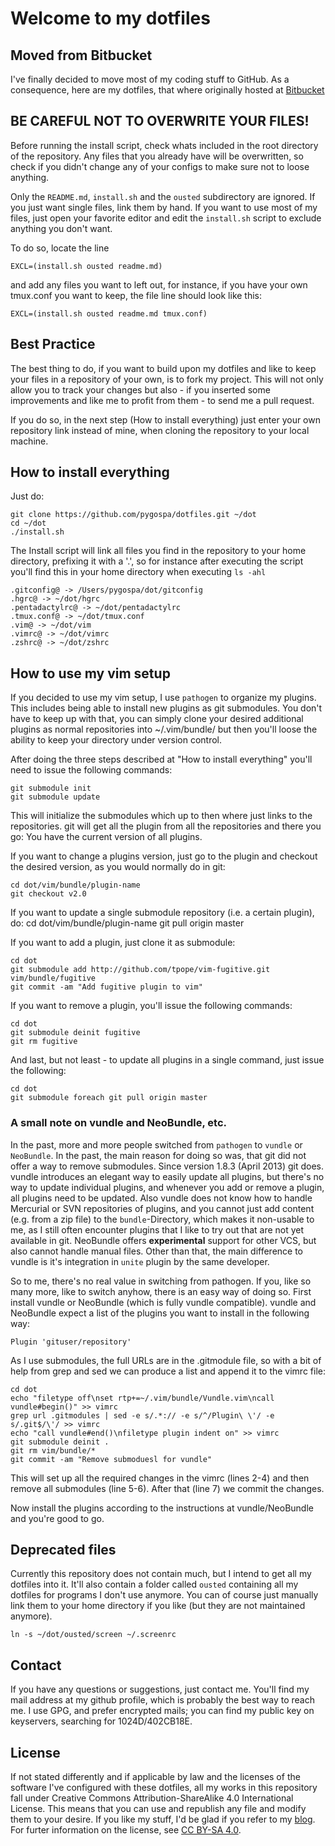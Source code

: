 # Welcome to my dotfiles

## Moved from Bitbucket

I've finally decided to move most of my coding stuff to GitHub. As a
consequence, here are my dotfiles, that where originally hosted at
[Bitbucket](https://bitbucket.org/pygospa/dotfiles) 

## BE CAREFUL NOT TO OVERWRITE YOUR FILES!

Before running the install script, check whats included in the root directory
of the repository. Any files that you already have will be overwritten, so
check if you didn't change any of your configs to make sure not to loose
anything.

Only the `README.md`, `install.sh` and the `ousted` subdirectory are ignored.
If you just want single files, link them by hand. If you want to use most of my
files, just open your favorite editor and edit the `install.sh` script to
exclude anything you don't want. 

To do so, locate the line 

	EXCL=(install.sh ousted readme.md)

and add any files you want to left out, for instance, if you have your own
tmux.conf you want to keep, the file line should look like this:

	EXCL=(install.sh ousted readme.md tmux.conf)

## Best Practice

The best thing to do, if you want to build upon my dotfiles and like to keep
your files in a repository of your own, is to fork my project. This will not
only allow you to track your changes but also - if you inserted some
improvements and like me to profit from them - to send me a pull request.

If you do so, in the next step (How to install everything) just enter your own
repository link instead of mine, when cloning the repository to your local
machine.

## How to install everything

Just do:

	git clone https://github.com/pygospa/dotfiles.git ~/dot
	cd ~/dot
	./install.sh

The Install script will link all files you find in the repository to your home
directory, prefixing it with a '.', so for instance after executing the script
you'll find this in your home directory when executing `ls -ahl`

	.gitconfig@ -> /Users/pygospa/dot/gitconfig
	.hgrc@ -> ~/dot/hgrc
	.pentadactylrc@ -> ~/dot/pentadactylrc
	.tmux.conf@ -> ~/dot/tmux.conf
	.vim@ -> ~/dot/vim
	.vimrc@ -> ~/dot/vimrc
	.zshrc@ -> ~/dot/zshrc

## How to use my vim setup

If you decided to use my vim setup, I use `pathogen` to organize my plugins. This
includes being able to install new plugins as git submodules. You don't have to
keep up with that, you can simply clone your desired additional plugins as
normal repositories into ~/.vim/bundle/ but then you'll loose the ability to
keep your directory under version control. 

After doing the three steps described at "How to install everything" you'll
need to issue the following commands:

	git submodule init
	git submodule update

This will initialize the submodules which up to then where just links to the
repositories. git will get all the plugin from all the repositories and there
you go: You have the current version of all plugins.

If you want to change a plugins version, just go to the plugin and checkout the
desired version, as you would normally do in git:

	cd dot/vim/bundle/plugin-name
	git checkout v2.0

If you want to update a single submodule repository (i.e. a certain plugin),
do:
	cd dot/vim/bundle/plugin-name
	git pull origin master

If you want to add a plugin, just clone it as submodule:

	cd dot
	git submodule add http://github.com/tpope/vim-fugitive.git vim/bundle/fugitive
	git commit -am "Add fugitive plugin to vim"

If you want to remove a plugin, you'll issue the following commands:

	cd dot
	git submodule deinit fugitive
	git rm fugitive

And last, but not least - to update all plugins in a single command, just issue
the following:

	cd dot
	git submodule foreach git pull origin master

### A small note on vundle and NeoBundle, etc.

In the past, more and more people switched from `pathogen` to `vundle` or
`NeoBundle`. In the past, the main reason for doing so was, that git did not
offer a way to remove submodules. Since version 1.8.3 (April 2013) git does.
vundle introduces an elegant way to easily update all plugins, but there's no
way to update individual plugins, and whenever you add or remove a plugin, all
plugins need to be updated. Also vundle does not know how to handle Mercurial
or SVN repositories of plugins, and you cannot just add content (e.g. from a
zip file) to the `bundle`-Directory, which makes it non-usable to me, as I
still often encounter plugins that I like to try out that are not yet available
in git. NeoBundle offers **experimental** support for other VCS, but also
cannot handle manual files. Other than that, the main difference to vundle is
it's integration in `unite` plugin by the same developer.

So to me, there's no real value in switching from pathogen. If you, like so
many more, like to switch anyhow, there is an easy way of doing so. First
install vundle or NeoBundle (which is fully vundle compatible). vundle and
NeoBundle expect a list of the plugins you want to install in the following
way:

	Plugin 'gituser/repository'

As I use submodules, the full URLs are in the .gitmodule file, so with a bit of
help from grep and sed we can produce a list and append it to the vimrc file:

	cd dot
	echo "filetype off\nset rtp+=~/.vim/bundle/Vundle.vim\ncall vundle#begin()" >> vimrc
	grep url .gitmodules | sed -e s/.*:// -e s/^/Plugin\ \'/ -e s/.git$/\'/ >> vimrc
	echo "call vundle#end()\nfiletype plugin indent on" >> vimrc
	git submodule deinit .
	git rm vim/bundle/*
	git commit -am "Remove submoduesl for vundle"

This will set up all the required changes in the vimrc (lines 2-4) and then
remove all submodules (line 5-6). After that (line 7) we commit the changes.

Now install the plugins according to the instructions at vundle/NeoBundle and
you're good to go.

## Deprecated files

Currently this repository does not contain much, but I intend to get all my
dotfiles into it. It'll also contain a folder called `ousted` containing all my
dotfiles for programs I don't use anymore. You can of course just manually link
them to your home directory if you like (but they are not maintained anymore).

	ln -s ~/dot/ousted/screen ~/.screenrc


## Contact

If you have any questions or suggestions, just contact me. You'll find my mail
address at my github profile, which is probably the best way to reach me. I use
GPG, and prefer encrypted mails; you can find my public key on keyservers,
searching for 1024D/402CB18E.

## License

If not stated differently and if applicable by law and the licenses of the
software I've configured with these dotfiles, all my works in this repository
fall under Creative Commons Attribution-ShareAlike 4.0 International License.
This means that you can use and republish any file and modify them to your
desire. If you like my stuff, I'd be glad if you refer to my
[blog](http://pygospa.wordpress.com). For furter information on the license, 
see [CC BY-SA 4.0](http://creativecommons.org/licenses/by-sa/4.0/).


